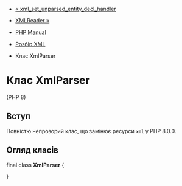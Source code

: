 - [« xml_set_unparsed_entity_decl_handler](function.xml-set-unparsed-entity-decl-handler.md)
- [XMLReader »](book.xmlreader.md)

- [PHP Manual](index.md)
- [Розбір XML](book.xml.md)
- Клас XmlParser

# Клас XmlParser

(PHP 8)

## Вступ

Повністю непрозорий клас, що замінює ресурси `xml` у PHP 8.0.0.

## Огляд класів

final class **XmlParser** {

}
